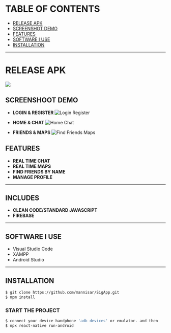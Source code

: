 # TABLE OF CONTENTS
- [RELEASE APK](#release-apk)
- [SCREENSHOT DEMO](#screenshoot-demo)
- [FEATURES](#FEATURES)
- [SOFTWARE I USE](#software-i-use)
- [INSTALLATION](#INSTALLATION)
<hr>

# RELEASE APK
<a href="https://drive.google.com/file/d/16bVIYVdjyfRWiJOJUl_OynUv5-3a0KiD/view?usp=sharing">
  <img src="https://img.shields.io/badge/Download%20on%20the-Google%20Drive-blue.svg?style=popout&logo=google-drive"/>
</a>

## SCREENSHOOT DEMO
- <b> LOGIN & REGISTER </b>
![Login   Register](https://user-images.githubusercontent.com/42530153/78322613-787b1600-7599-11ea-9d57-3735d39e0af5.jpg)

- <b> HOME & CHAT </b>
![Home   Chat](https://user-images.githubusercontent.com/42530153/78322633-816be780-7599-11ea-8048-4e24376119ef.jpg)

- <b> FRIENDS & MAPS </b>
![Find Friends   Maps](https://user-images.githubusercontent.com/42530153/78322655-8f216d00-7599-11ea-9902-28a5199e0aa5.jpg)

## FEATURES
- <b>REAL TIME CHAT</b>
- <b>REAL TIME MAPS</b>
- <b>FIND FRIENDS BY NAME</b>
- <b>MANAGE PROFILE</b>
<hr>

## INCLUDES
- <b>CLEAN CODE/STANDARD JAVASCRIPT</b>
- <b>FIREBASE</b>
<hr>

## SOFTWARE I USE
- Visual Studio Code
- XAMPP
- Android Studio
<hr>

## INSTALLATION
```bash
$ git clone https://github.com/mannisar/SigApp.git
$ npm install
```

### START THE PROJECT
```bash
$ connect your device handphone 'adb devices' or emulator. and then
$ npx react-native run-android
```
